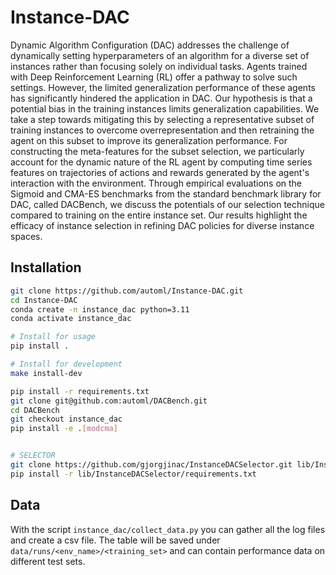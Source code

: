 # Instance-DAC

Dynamic Algorithm Configuration (DAC) addresses the challenge of dynamically setting hyperparameters of an algorithm for a diverse set of instances rather than focusing solely on individual tasks.
Agents trained with Deep Reinforcement Learning (RL) offer a pathway to solve such settings.
However, the limited generalization performance of these agents has significantly hindered the application in DAC.
Our hypothesis is that a potential bias in the training instances limits generalization capabilities.
We take a step towards mitigating this by selecting a representative subset of training instances to overcome overrepresentation and then retraining the agent on this subset to improve its generalization performance. 
For constructing the meta-features for the subset selection, we particularly account for the dynamic nature of the RL agent by computing time series features on trajectories of actions and rewards generated by the agent's interaction with the environment.
Through empirical evaluations on the Sigmoid and CMA-ES benchmarks from the standard benchmark library for DAC, called DACBench, we discuss the potentials of our selection technique compared to training on the entire instance set.
Our results highlight the efficacy of instance selection in refining DAC policies for diverse instance spaces.

## Installation
```bash
git clone https://github.com/automl/Instance-DAC.git
cd Instance-DAC
conda create -n instance_dac python=3.11
conda activate instance_dac

# Install for usage
pip install .

# Install for development
make install-dev

pip install -r requirements.txt
git clone git@github.com:automl/DACBench.git
cd DACBench
git checkout instance_dac
pip install -e .[modcma]


# SELECTOR
git clone https://github.com/gjorgjinac/InstanceDACSelector.git lib/InstanceDACSelector
pip install -r lib/InstanceDACSelector/requirements.txt
```

## Data
With the script `instance_dac/collect_data.py` you can gather all the log files and create a csv file.
The table will be saved under `data/runs/<env_name>/<training_set>` and can contain performance data
on different test sets.
